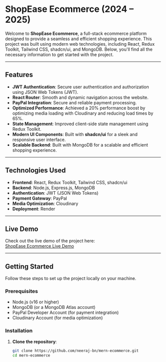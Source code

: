 # ShopEase Ecommerce (2024 – 2025)

Welcome to **ShopEase Ecommerce**, a full-stack ecommerce platform designed to provide a seamless and efficient shopping experience. This project was built using modern web technologies, including React, Redux Toolkit, Tailwind CSS, shadcn/ui, and MongoDB. Below, you'll find all the necessary information to get started with the project.

---

## Features

- **JWT Authentication**: Secure user authentication and authorization using JSON Web Tokens (JWT).
- **React Router**: Smooth and dynamic navigation across the website.
- **PayPal Integration**: Secure and reliable payment processing.
- **Optimized Performance**: Achieved a 20% performance boost by optimizing media loading with Cloudinary and reducing load times by 65%.
- **State Management**: Improved client-side state management using Redux Toolkit.
- **Modern UI Components**: Built with **shadcn/ui** for a sleek and responsive user interface.
- **Scalable Backend**: Built with MongoDB for a scalable and efficient shopping experience.

---

## Technologies Used

- **Frontend**: React, Redux Toolkit, Tailwind CSS, shadcn/ui
- **Backend**: Node.js, Express.js, MongoDB
- **Authentication**: JWT (JSON Web Tokens)
- **Payment Gateway**: PayPal
- **Media Optimization**: Cloudinary
- **Deployment**: Render

---

## Live Demo

Check out the live demo of the project here:  
[ShopEase Ecommerce Live Demo](https://mern-ecommerce-1-6sr2.onrender.com/)

---

## Getting Started

Follow these steps to set up the project locally on your machine.

### Prerequisites

- Node.js (v16 or higher)
- MongoDB (or a MongoDB Atlas account)
- PayPal Developer Account (for payment integration)
- Cloudinary Account (for media optimization)

### Installation

1. **Clone the repository**:
   ```bash
   git clone https://github.com/neeraj-bn/mern-ecommerce.git
   cd mern-ecommerce
